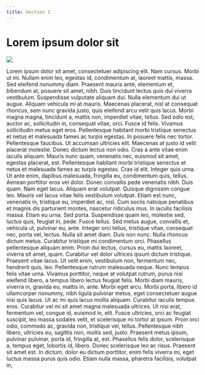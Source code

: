 ```yaml
---
title: Section 1
---
```


# Lorem ipsum dolor sit

![](/jekyll-site/assets/img/story/10-story-1.jpg)

Lorem ipsum dolor sit amet, consectetuer adipiscing elit. Nam cursus. Morbi ut mi. Nullam enim leo, egestas id, condimentum at, laoreet mattis, massa. Sed eleifend nonummy diam. Praesent mauris ante, elementum et, bibendum at, posuere sit amet, nibh. Duis tincidunt lectus quis dui viverra vestibulum. Suspendisse vulputate aliquam dui. Nulla elementum dui ut augue. Aliquam vehicula mi at mauris. Maecenas placerat, nisl at consequat rhoncus, sem nunc gravida justo, quis eleifend arcu velit quis lacus. Morbi magna magna, tincidunt a, mattis non, imperdiet vitae, tellus. Sed odio est, auctor ac, sollicitudin in, consequat vitae, orci. Fusce id felis. Vivamus sollicitudin metus eget eros.
Pellentesque habitant morbi tristique senectus et netus et malesuada fames ac turpis egestas. In posuere felis nec tortor. Pellentesque faucibus. Ut accumsan ultricies elit. Maecenas at justo id velit placerat molestie. Donec dictum lectus non odio. Cras a ante vitae enim iaculis aliquam. Mauris nunc quam, venenatis nec, euismod sit amet, egestas placerat, est. Pellentesque habitant morbi tristique senectus et netus et malesuada fames ac turpis egestas. Cras id elit. Integer quis urna. Ut ante enim, dapibus malesuada, fringilla eu, condimentum quis, tellus. Aenean porttitor eros vel dolor. Donec convallis pede venenatis nibh. Duis quam. Nam eget lacus. Aliquam erat volutpat. Quisque dignissim congue leo.
Mauris vel lacus vitae felis vestibulum volutpat. Etiam est nunc, venenatis in, tristique eu, imperdiet ac, nisl. Cum sociis natoque penatibus et magnis dis parturient montes, nascetur ridiculus mus. In iaculis facilisis massa. Etiam eu urna. Sed porta. Suspendisse quam leo, molestie sed, luctus quis, feugiat in, pede. Fusce tellus. Sed metus augue, convallis et, vehicula ut, pulvinar eu, ante. Integer orci tellus, tristique vitae, consequat nec, porta vel, lectus. Nulla sit amet diam. Duis non nunc. Nulla rhoncus dictum metus. Curabitur tristique mi condimentum orci. Phasellus pellentesque aliquam enim. Proin dui lectus, cursus eu, mattis laoreet, viverra sit amet, quam. Curabitur vel dolor ultrices ipsum dictum tristique. Praesent vitae lacus. Ut velit enim, vestibulum non, fermentum nec, hendrerit quis, leo. Pellentesque rutrum malesuada neque.
Nunc tempus felis vitae urna. Vivamus porttitor, neque at volutpat rutrum, purus nisi eleifend libero, a tempus libero lectus feugiat felis. Morbi diam mauris, viverra in, gravida eu, mattis in, ante. Morbi eget arcu. Morbi porta, libero id ullamcorper nonummy, nibh ligula pulvinar metus, eget consectetuer augue nisi quis lacus. Ut ac mi quis lacus mollis aliquam. Curabitur iaculis tempus eros. Curabitur vel mi sit amet magna malesuada ultrices. Ut nisi erat, fermentum vel, congue id, euismod in, elit. Fusce ultricies, orci ac feugiat suscipit, leo massa sodales velit, et scelerisque mi tortor at ipsum. Proin orci odio, commodo ac, gravida non, tristique vel, tellus. Pellentesque nibh libero, ultricies eu, sagittis non, mollis sed, justo. Praesent metus ipsum, pulvinar pulvinar, porta id, fringilla at, est.
Phasellus felis dolor, scelerisque a, tempus eget, lobortis id, libero. Donec scelerisque leo ac risus. Praesent sit amet est. In dictum, dolor eu dictum porttitor, enim felis viverra mi, eget luctus massa purus quis odio. Etiam nulla massa, pharetra facilisis, volutpat in,

